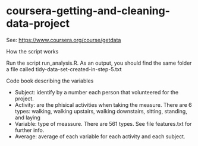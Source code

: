 # coursera-getting-and-cleaning-data-project
See: https://www.coursera.org/course/getdata

How the script works

Run the script run_analysis.R. As an output, you should find the same folder a file called tidy-data-set-created-in-step-5.txt

Code book describing the variables

* Subject: identify by a number each person that volunteered for the project.
* Activity: are the phisical activities when taking the measure. There are 6 types: walking, walking upstairs, walking downstairs, sitting, standing, and laying
* Variable: type of meassure. There are 561 types. See file features.txt for further info.
* Average: average of each variable for each activity and each subject.

